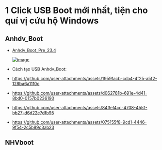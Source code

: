 # 1 Click USB Boot mới nhất, tiện cho quí vị cứu hộ Windows

## Anhdv_Boot
- [Anhdv_Boot_Pre_23.4]()

  [![image](https://github.com/user-attachments/assets/beb72f5c-299f-44fa-8cbd-0565fe4764a1)]()

- Cách tạo USB Anhdv_Boot:
- https://github.com/user-attachments/assets/1959facb-cda4-4f25-a5f2-128ba6a1110c
- https://github.com/user-attachments/assets/d062781b-691e-4d41-8bd0-0157b0236190
- https://github.com/user-attachments/assets/843ef4cc-4708-4551-bb27-d6d22c7dfb95
- https://github.com/user-attachments/assets/075155f8-9cd1-4446-9f54-2c5b89c3ab23



## NHVboot
